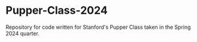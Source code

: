 # Pupper-Class-2024
Repository for code written for Stanford's Pupper Class taken in the Spring 2024 quarter.
